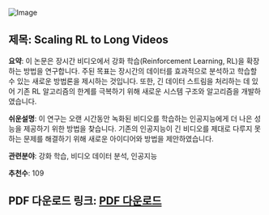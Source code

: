 ![Image](https://cdn-avatars.huggingface.co/v1/production/uploads/1653710384819-62919485a29097b211bc7b83.png)
## 제목: Scaling RL to Long Videos
**요약**: 이 논문은 장시간 비디오에서 강화 학습(Reinforcement Learning, RL)을 확장하는 방법을 연구합니다. 주된 목표는 장시간의 데이터를 효과적으로 분석하고 학습할 수 있는 새로운 방법론을 제시하는 것입니다. 또한, 긴 데이터 스트림을 처리하는 데 있어 기존 RL 알고리즘의 한계를 극복하기 위해 새로운 시스템 구조와 알고리즘을 개발하였습니다.

**쉬운설명**: 이 연구는 오랜 시간동안 녹화된 비디오를 학습하는 인공지능에게 더 나은 성능을 제공하기 위한 방법을 찾습니다. 기존의 인공지능이 긴 비디오를 제대로 다루지 못하는 문제를 해결하기 위해 새로운 아이디어와 방법을 제안하였습니다.

**관련분야**: 강화 학습, 비디오 데이터 분석, 인공지능

**추천수**: 109

**PDF 다운로드 링크**: [PDF 다운로드](https://huggingface.co/papers/2507.07966)
---
